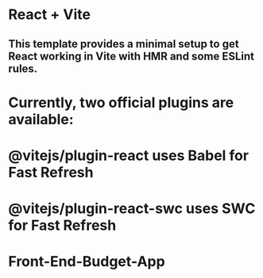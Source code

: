 # React + Vite 
## This template provides a minimal setup to get React working in Vite with HMR and some ESLint rules.

# Currently, two official plugins are available:

# @vitejs/plugin-react uses Babel for Fast Refresh
# @vitejs/plugin-react-swc uses SWC for Fast Refresh
# Front-End-Budget-App

